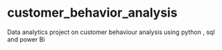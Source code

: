 # customer_behavior_analysis
Data analytics project on customer behaviour analysis using python , sql and power Bi
